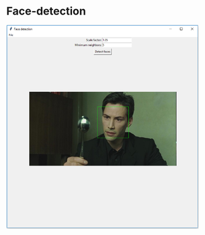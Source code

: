 # Face-detection
![Alt text](https://github.com/mb44/Face-detection/blob/master/application.png?raw=true "Screenshot")
